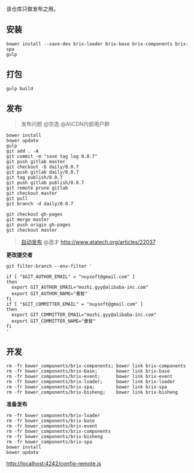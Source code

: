 该仓库只做发布之用。

## 安装

```shell
bower install --save-dev brix-loader brix-base brix-components brix-spa
gulp
```

## 打包

```shell
gulp build
```

## 发布

> 发布问题 @空逸 @AliCDN内部用户群

```shell
bower install
bower update
gulp
git add . -A
git commit -m "save tag log 0.0.7"
git push gitlab master
git checkout -b daily/0.0.7
git push gitlab daily/0.0.7
git tag publish/0.0.7
git push gitlab publish/0.0.7
git remote prune gitlab
git checkout master
git pull
git branch -d daily/0.0.7

git checkout gh-pages
git merge master
git push origin gh-pages
git checkout master
```

> [自动发布](http://thx.tbsite.net/vegas/services/aone-server-side-build/) @逸才
> http://www.atatech.org/articles/22037

**更改提交者**

```shell
git filter-branch --env-filter '
 
if [ "$GIT_AUTHOR_EMAIL" = "nuysoft@gmail.com" ]
then
  export GIT_AUTHOR_EMAIL="mozhi.gyy@alibaba-inc.com"
  export GIT_AUTHOR_NAME="墨智"
fi
if [ "$GIT_COMMITTER_EMAIL" = "nuysoft@gmail.com" ]
then
  export GIT_COMMITTER_EMAIL="mozhi.gyy@alibaba-inc.com"
  export GIT_COMMITTER_NAME="墨智"
fi
'
```

## 开发

```shell
rm -fr bower_components/brix-components; bower link brix-components
rm -fr bower_components/brix-base;       bower link brix-base
rm -fr bower_components/brix-event;      bower link brix-event
rm -fr bower_components/brix-loader;     bower link brix-loader
rm -fr bower_components/brix-spa;        bower link brix-spa
rm -fr bower_components/brix-bisheng;    bower link brix-bisheng
```

**准备发布**

```shell
rm -fr bower_components/brix-loader
rm -fr bower_components/brix-base
rm -fr bower_components/brix-event
rm -fr bower_components/brix-components
rm -fr bower_components/brix-bisheng
rm -fr bower_components/brix-spa
bower install
bower update
```

<http://localhost:4242/config-remote.js>
